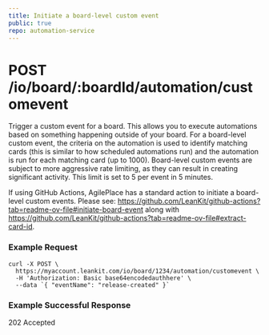 ```yaml
---
title: Initiate a board-level custom event
public: true
repo: automation-service
---
```

# POST /io/board/:boardId/automation/customevent
Trigger a custom event for a board. This allows you to execute automations based on something happening outside of your board. For a board-level custom event, the criteria on the automation is used to identify matching cards (this is similar to how scheduled automations run) and the automation is run for each matching card (up to 1000). Board-level custom events are subject to more aggressive rate limiting, as they can result in creating significant activity. This limit is set to 5 per event in 5 minutes.

If using GitHub Actions, AgilePlace has a standard action to initiate a board-level custom events. Please see: https://github.com/LeanKit/github-actions?tab=readme-ov-file#initiate-board-event along with https://github.com/LeanKit/github-actions?tab=readme-ov-file#extract-card-id.

### Example Request
```shell
curl -X POST \
  https://myaccount.leankit.com/io/board/1234/automation/customevent \
  -H 'Authorization: Basic base64encodedauthhere' \
  --data `{ "eventName": "release-created" }`
```

### Example Successful Response

202 Accepted

